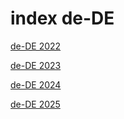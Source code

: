 # index de-DE

<a href="./2022">de-DE 2022</a>

<a href="./2023">de-DE 2023</a>

<a href="./2024">de-DE 2024</a>

<a href="./2025">de-DE 2025</a>
